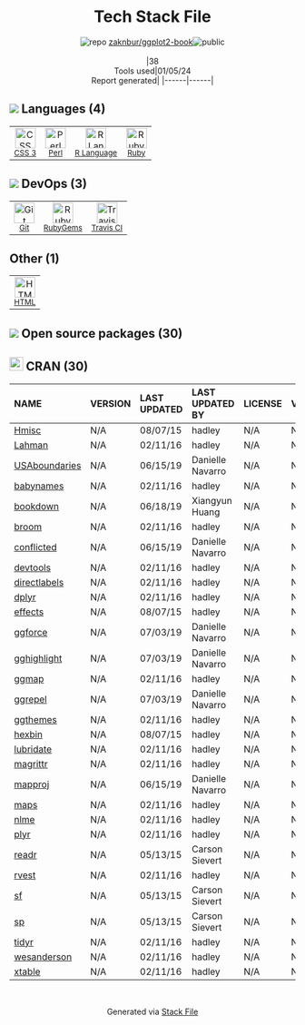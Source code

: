 <!--
&lt;--- Readme.md Snippet without images Start ---&gt;
## Tech Stack
zaknbur/ggplot2-book is built on the following main stack:

- [Ruby](https://www.ruby-lang.org) – Languages
- [Perl](http://www.perl.org/) – Languages
- [R Language](http://www.r-project.org/) – Languages
- [Travis CI](http://travis-ci.com/) – Continuous Integration

Full tech stack [here](/techstack.md)

&lt;--- Readme.md Snippet without images End ---&gt;

&lt;--- Readme.md Snippet with images Start ---&gt;
## Tech Stack
zaknbur/ggplot2-book is built on the following main stack:

- <img width='25' height='25' src='https://img.stackshare.io/service/989/ruby.png' alt='Ruby'/> [Ruby](https://www.ruby-lang.org) – Languages
- <img width='25' height='25' src='https://img.stackshare.io/service/1048/perl.png' alt='Perl'/> [Perl](http://www.perl.org/) – Languages
- <img width='25' height='25' src='https://img.stackshare.io/service/1213/r-logo.png' alt='R Language'/> [R Language](http://www.r-project.org/) – Languages
- <img width='25' height='25' src='https://img.stackshare.io/service/460/Lu6cGu0z_400x400.png' alt='Travis CI'/> [Travis CI](http://travis-ci.com/) – Continuous Integration

Full tech stack [here](/techstack.md)

&lt;--- Readme.md Snippet with images End ---&gt;
-->
<div align="center">

# Tech Stack File
![](https://img.stackshare.io/repo.svg "repo") [zaknbur/ggplot2-book](https://github.com/zaknbur/ggplot2-book)![](https://img.stackshare.io/public_badge.svg "public")
<br/><br/>
|38<br/>Tools used|01/05/24 <br/>Report generated|
|------|------|
</div>

## <img src='https://img.stackshare.io/languages.svg'/> Languages (4)
<table><tr>
  <td align='center'>
  <img width='36' height='36' src='https://img.stackshare.io/service/6727/css.png' alt='CSS 3'>
  <br>
  <sub><a href="https://developer.mozilla.org/en-US/docs/Web/CSS/CSS3">CSS 3</a></sub>
  <br>
  <sub></sub>
</td>

<td align='center'>
  <img width='36' height='36' src='https://img.stackshare.io/service/1048/perl.png' alt='Perl'>
  <br>
  <sub><a href="http://www.perl.org/">Perl</a></sub>
  <br>
  <sub></sub>
</td>

<td align='center'>
  <img width='36' height='36' src='https://img.stackshare.io/service/1213/r-logo.png' alt='R Language'>
  <br>
  <sub><a href="http://www.r-project.org/">R Language</a></sub>
  <br>
  <sub></sub>
</td>

<td align='center'>
  <img width='36' height='36' src='https://img.stackshare.io/service/989/ruby.png' alt='Ruby'>
  <br>
  <sub><a href="https://www.ruby-lang.org">Ruby</a></sub>
  <br>
  <sub></sub>
</td>

</tr>
</table>

## <img src='https://img.stackshare.io/devops.svg'/> DevOps (3)
<table><tr>
  <td align='center'>
  <img width='36' height='36' src='https://img.stackshare.io/service/1046/git.png' alt='Git'>
  <br>
  <sub><a href="http://git-scm.com/">Git</a></sub>
  <br>
  <sub></sub>
</td>

<td align='center'>
  <img width='36' height='36' src='https://img.stackshare.io/service/12795/5jL6-BA5_400x400.jpeg' alt='RubyGems'>
  <br>
  <sub><a href="https://rubygems.org/">RubyGems</a></sub>
  <br>
  <sub></sub>
</td>

<td align='center'>
  <img width='36' height='36' src='https://img.stackshare.io/service/460/Lu6cGu0z_400x400.png' alt='Travis CI'>
  <br>
  <sub><a href="http://travis-ci.com/">Travis CI</a></sub>
  <br>
  <sub></sub>
</td>

</tr>
</table>

## Other (1)
<table><tr>
  <td align='center'>
  <img width='36' height='36' src='https://img.stackshare.io/service/2270/no-img-open-source.png' alt='HTML'>
  <br>
  <sub><a href="http://">HTML</a></sub>
  <br>
  <sub></sub>
</td>

</tr>
</table>


## <img src='https://img.stackshare.io/group.svg' /> Open source packages (30)</h2>

## <img width='24' height='24' src='https://img.stackshare.io/package_manager/105004/default_a16028785587c9c482ce21483b5e660123a3d270.png'/> CRAN (30)

|NAME|VERSION|LAST UPDATED|LAST UPDATED BY|LICENSE|VULNERABILITIES|
|:------|:------|:------|:------|:------|:------|
|[Hmisc](https://cran.r-project.org/Hmisc)|N/A|08/07/15|hadley |N/A|N/A|
|[Lahman](https://cran.r-project.org/Lahman)|N/A|02/11/16|hadley |N/A|N/A|
|[USAboundaries](https://cran.r-project.org/USAboundaries)|N/A|06/15/19|Danielle Navarro |N/A|N/A|
|[babynames](https://cran.r-project.org/babynames)|N/A|02/11/16|hadley |N/A|N/A|
|[bookdown](https://cran.r-project.org/bookdown)|N/A|06/18/19|Xiangyun Huang |N/A|N/A|
|[broom](https://cran.r-project.org/broom)|N/A|02/11/16|hadley |N/A|N/A|
|[conflicted](https://cran.r-project.org/conflicted)|N/A|06/15/19|Danielle Navarro |N/A|N/A|
|[devtools](https://cran.r-project.org/devtools)|N/A|02/11/16|hadley |N/A|N/A|
|[directlabels](https://cran.r-project.org/directlabels)|N/A|02/11/16|hadley |N/A|N/A|
|[dplyr](https://cran.r-project.org/dplyr)|N/A|02/11/16|hadley |N/A|N/A|
|[effects](https://cran.r-project.org/effects)|N/A|08/07/15|hadley |N/A|N/A|
|[ggforce](https://cran.r-project.org/ggforce)|N/A|07/03/19|Danielle Navarro |N/A|N/A|
|[gghighlight](https://cran.r-project.org/gghighlight)|N/A|07/03/19|Danielle Navarro |N/A|N/A|
|[ggmap](https://cran.r-project.org/ggmap)|N/A|02/11/16|hadley |N/A|N/A|
|[ggrepel](https://cran.r-project.org/ggrepel)|N/A|07/03/19|Danielle Navarro |N/A|N/A|
|[ggthemes](https://cran.r-project.org/ggthemes)|N/A|02/11/16|hadley |N/A|N/A|
|[hexbin](https://cran.r-project.org/hexbin)|N/A|08/07/15|hadley |N/A|N/A|
|[lubridate](https://cran.r-project.org/lubridate)|N/A|02/11/16|hadley |N/A|N/A|
|[magrittr](https://cran.r-project.org/magrittr)|N/A|02/11/16|hadley |N/A|N/A|
|[mapproj](https://cran.r-project.org/mapproj)|N/A|06/15/19|Danielle Navarro |N/A|N/A|
|[maps](https://cran.r-project.org/maps)|N/A|02/11/16|hadley |N/A|N/A|
|[nlme](https://cran.r-project.org/nlme)|N/A|02/11/16|hadley |N/A|N/A|
|[plyr](https://cran.r-project.org/plyr)|N/A|02/11/16|hadley |N/A|N/A|
|[readr](https://cran.r-project.org/readr)|N/A|05/13/15|Carson Sievert |N/A|N/A|
|[rvest](https://cran.r-project.org/rvest)|N/A|02/11/16|hadley |N/A|N/A|
|[sf](https://cran.r-project.org/sf)|N/A|05/13/15|Carson Sievert |N/A|N/A|
|[sp](https://cran.r-project.org/sp)|N/A|05/13/15|Carson Sievert |N/A|N/A|
|[tidyr](https://cran.r-project.org/tidyr)|N/A|02/11/16|hadley |N/A|N/A|
|[wesanderson](https://cran.r-project.org/wesanderson)|N/A|02/11/16|hadley |N/A|N/A|
|[xtable](https://cran.r-project.org/xtable)|N/A|02/11/16|hadley |N/A|N/A|

<br/>
<div align='center'>

Generated via [Stack File](https://github.com/marketplace/stack-file)
